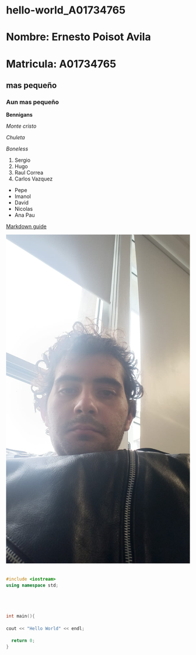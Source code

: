 # hello-world_A01734765
# Nombre: Ernesto Poisot Avila
# Matricula: A01734765
## mas pequeño
### Aun mas pequeño






**Bennigans**

*Monte cristo*

*Chuleta*

*Boneless*

1. Sergio
2. Hugo
3. Raul Correa
4. Carlos Vazquez

- Pepe
- Imanol
- David
- Nicolas
- Ana Pau

[Markdown guide](https://www.markdownguide.org/cheat-sheet/)

![alt text](imagen.jpeg)

```c++

#include <iostream>
using namespace std;




int main(){

cout << "Hello World" << endl;

  return 0;
}

```
